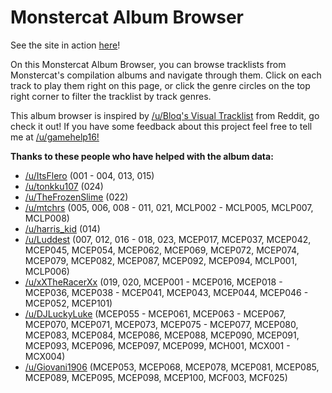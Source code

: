 # Monstercat Album Browser

<p>See the site in action <a href="https://gamehelp16.github.io/monstercat-browser/" target="_blank">here</a>!</p>

<p>On this Monstercat Album Browser, you can browse tracklists from Monstercat's compilation albums and navigate through them. Click on each track to play them right on this page, or click the genre circles on the top right corner to filter the tracklist by track genres.</p>

<p>This album browser is inspired by <a href="https://www.reddit.com/r/Monstercat/comments/4m0t3q/monstercat_027_cataclysm_bloqs_visual_tracklist/" target="_blank">/u/Bloq's Visual Tracklist</a> from Reddit, go check it out! If you have some feedback about this project feel free to tell me at <a href="https://www.reddit.com/user/gamehelp16/" target="_blank">/u/gamehelp16!</a></p>

<b>Thanks to these people who have helped with the album data:</b>

- <a href="https://www.reddit.com/user/ItsFlero/" target="_blank">/u/ItsFlero</a> (001 - 004, 013, 015)
- <a href="https://www.reddit.com/user/tonkku107/" target="_blank">/u/tonkku107</a> (024)
- <a href="https://www.reddit.com/user/TheFrozenSlime/" target="_blank">/u/TheFrozenSlime</a> (022)
- <a href="https://www.reddit.com/user/mtchrs/" target="_blank">/u/mtchrs</a> (005, 006, 008 - 011, 021, MCLP002 - MCLP005, MCLP007, MCLP008)
- <a href="https://www.reddit.com/user/harris_kid/" target="_blank">/u/harris_kid</a> (014)
- <a href="https://www.reddit.com/user/Luddest/" target="_blank">/u/Luddest</a> (007, 012, 016 - 018, 023, MCEP017, MCEP037, MCEP042, MCEP045, MCEP054, MCEP062, MCEP069, MCEP072, MCEP074, MCEP079, MCEP082, MCEP087, MCEP092, MCEP094, MCLP001, MCLP006)
- <a href="https://www.reddit.com/user/xXTheRacerXx/" target="_blank">/u/xXTheRacerXx</a> (019, 020, MCEP001 - MCEP016, MCEP018 - MCEP036, MCEP038 - MCEP041, MCEP043, MCEP044, MCEP046 - MCEP052, MCEP101)
- <a href="https://www.reddit.com/user/DJLuckyLuke/" target="_blank">/u/DJLuckyLuke</a> (MCEP055 - MCEP061, MCEP063 - MCEP067, MCEP070, MCEP071, MCEP073, MCEP075 - MCEP077, MCEP080, MCEP083, MCEP084, MCEP086, MCEP088, MCEP090, MCEP091, MCEP093, MCEP096, MCEP097, MCEP099, MCH001, MCX001 - MCX004)
- <a href="https://www.reddit.com/user/Giovani1906/" target="_blank">/u/Giovani1906</a> (MCEP053, MCEP068, MCEP078, MCEP081, MCEP085, MCEP089, MCEP095, MCEP098, MCEP100, MCF003, MCF025)
